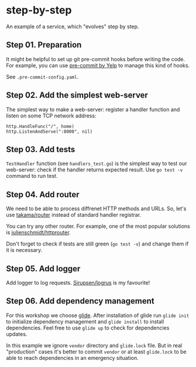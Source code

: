 # step-by-step

An example of a service, which "evolves" step by step.

## Step 01. Preparation

It might be helpful to set up git pre-commit hooks before writing the code.
For example, you can use [pre-commit by Yelp](http://pre-commit.com) to manage this kind of hooks.

See `.pre-commit-config.yaml`.

## Step 02. Add the simplest web-server

The simplest way to make a web-server: register a handler function and listen on some TCP network address:
 
    http.HandleFunc("/", home)
    http.ListenAndServe(":8000", nil)

## Step 03. Add tests

`TestHandler` function (see `handlers_test.go`) is the simplest way to test our web-server: check if the handler
returns expected result. Use `go test -v` command to run test.

## Step 04. Add router

We need to be able to process diffrenet HTTP methods and URLs. 
So, let's use [takama/router](https://github.com/takama/router) instead of standard handler registrar.

You can try any other router. 
For example, one of the most popular solutions is [julienschmidt/httprouter](https://github.com/julienschmidt/httprouter).

Don't forget to check if tests are still green (`go test -v`) and change them if it is necessary.

## Step 05. Add logger

Add logger to log requests. [Sirupsen/logrus](https://github.com/Sirupsen/logrus) is my favourite!

## Step 06. Add dependency management

For this workshop we choose [glide](https://glide.sh). 
After installation of glide run `glide init` to initialize dependency management and `glide install` to install
dependencies. Feel free to use `glide up` to check for dependencies updates.

In this example we ignore `vendor` directory and `glide.lock` file. But in real "production" cases it's
better to commit `vendor` or at least `glide.lock` to be able to reach dependencies in an emergency situation.
